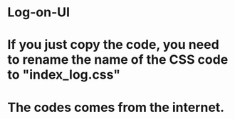 # Log-on-UI
# If you just copy the code, you need to rename the name of the CSS code to "index_log.css"
# The codes comes from the internet.
